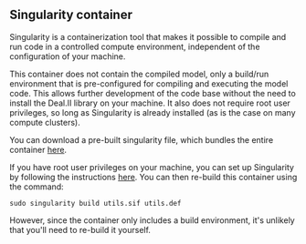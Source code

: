 ## Singularity container

Singularity is a containerization tool that makes it possible to compile and run code in a controlled compute environment, independent of the configuration of your machine.

This container does not contain the compiled model, only a build/run environment that is pre-configured for compiling and executing the model code. This allows further development of the code base without the need to install the Deal.II library on your machine. It also does not require root user privileges, so long as Singularity is already installed (as is the case on many compute clusters).

You can download a pre-built singularity file, which bundles the entire container [here](https://sse5tbvwkjja2.s3.amazonaws.com/utils.sif).

If you have root user privileges on your machine, you can set up Singularity by following the instructions [here](https://sylabs.io/guides/3.6/user-guide/quick_start.html#quick-installation-steps). You can then re-build this container using the command:

    sudo singularity build utils.sif utils.def

However, since the container only includes a build environment, it's unlikely that you'll need to re-build it yourself.

